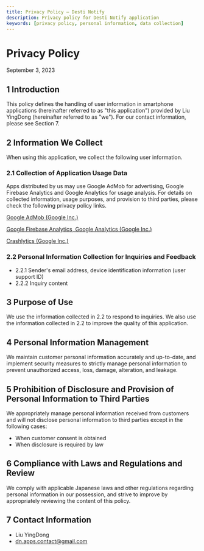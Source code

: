 ```yaml
---
title: Privacy Policy – Desti Notify
description: Privacy policy for Desti Notify application
keywords: [privacy policy, personal information, data collection]
---
```


# Privacy Policy
September 3, 2023

## 1 Introduction
This policy defines the handling of user information in smartphone applications (hereinafter referred to as "this application") provided by Liu YingDong (hereinafter referred to as "we"). For our contact information, please see Section 7.

## 2 Information We Collect
When using this application, we collect the following user information.

### 2.1 Collection of Application Usage Data
Apps distributed by us may use Google AdMob for advertising, Google Firebase Analytics and Google Analytics for usage analysis. For details on collected information, usage purposes, and provision to third parties, please check the following privacy policy links.

[Google AdMob (Google Inc.)](http://www.google.com/intl/en/policies/technologies/ads/)

[Google Firebase Analytics, Google Analytics (Google Inc.)](https://policies.google.com/privacy?hl=en)

[Crashlytics (Google Inc.)](https://fabric.io/terms)

### 2.2 Personal Information Collection for Inquiries and Feedback
* 2.2.1 Sender's email address, device identification information (user support ID)
* 2.2.2 Inquiry content

## 3 Purpose of Use
We use the information collected in 2.2 to respond to inquiries. We also use the information collected in 2.2 to improve the quality of this application.

## 4 Personal Information Management
We maintain customer personal information accurately and up-to-date, and implement security measures to strictly manage personal information to prevent unauthorized access, loss, damage, alteration, and leakage.

## 5 Prohibition of Disclosure and Provision of Personal Information to Third Parties
We appropriately manage personal information received from customers and will not disclose personal information to third parties except in the following cases:
* When customer consent is obtained
* When disclosure is required by law

## 6 Compliance with Laws and Regulations and Review
We comply with applicable Japanese laws and other regulations regarding personal information in our possession, and strive to improve by appropriately reviewing the content of this policy.

## 7 Contact Information
* Liu YingDong
* dn.apps.contact@gmail.com